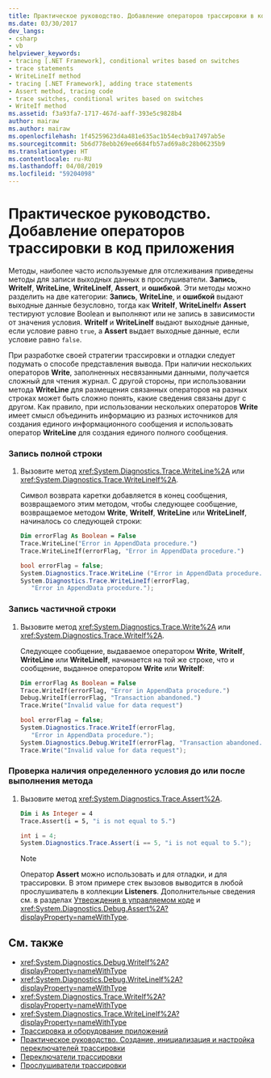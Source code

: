 ```yaml
---
title: Практическое руководство. Добавление операторов трассировки в код приложения
ms.date: 03/30/2017
dev_langs:
- csharp
- vb
helpviewer_keywords:
- tracing [.NET Framework], conditional writes based on switches
- trace statements
- WriteLineIf method
- tracing [.NET Framework], adding trace statements
- Assert method, tracing code
- trace switches, conditional writes based on switches
- WriteIf method
ms.assetid: f3a93fa7-1717-467d-aaff-393e5c9828b4
author: mairaw
ms.author: mairaw
ms.openlocfilehash: 1f45259623d4a481e635ac1b54ecb9a17497ab5e
ms.sourcegitcommit: 5b6d778ebb269ee6684fb57ad69a8c28b06235b9
ms.translationtype: HT
ms.contentlocale: ru-RU
ms.lasthandoff: 04/08/2019
ms.locfileid: "59204098"
---
```

# <a name="how-to-add-trace-statements-to-application-code"></a>Практическое руководство. Добавление операторов трассировки в код приложения
Методы, наиболее часто используемые для отслеживания приведены методы для записи выходных данных в прослушиватели. **Запись**, **WriteIf**, **WriteLine**, **WriteLineIf**, **Assert**, и **ошибкой**. Эти методы можно разделить на две категории: **Запись**, **WriteLine**, и **ошибкой** выдают выходные данные безусловно, тогда как **WriteIf**, **WriteLineIf**и  **Assert** тестируют условие Boolean и выполняют или не запись в зависимости от значения условия. **WriteIf** и **WriteLineIf** выдают выходные данные, если условие равно `true`, а **Assert** выдает выходные данные, если условие равно `false`.  
  
 При разработке своей стратегии трассировки и отладки следует подумать о способе представления вывода. При наличии нескольких операторов **Write**, заполненных несвязанными данными, получается сложный для чтения журнал. С другой стороны, при использовании метода **WriteLine** для размещения связанных операторов на разных строках может быть сложно понять, какие сведения связаны друг с другом. Как правило, при использовании нескольких операторов **Write** имеет смысл объединить информацию из разных источников для создания единого информационного сообщения и использовать оператор **WriteLine** для создания единого полного сообщения.  
  
### <a name="to-write-a-complete-line"></a>Запись полной строки  
  
1.  Вызовите метод <xref:System.Diagnostics.Trace.WriteLine%2A> или <xref:System.Diagnostics.Trace.WriteLineIf%2A>.  
  
     Символ возврата каретки добавляется в конец сообщения, возвращаемого этим методом, чтобы следующее сообщение, возвращаемое методом **Write**, **WriteIf**, **WriteLine** или **WriteLineIf**, начиналось со следующей строки:  
  
    ```vb  
    Dim errorFlag As Boolean = False  
    Trace.WriteLine("Error in AppendData procedure.")  
    Trace.WriteLineIf(errorFlag, "Error in AppendData procedure.")  
    ```  
  
    ```csharp  
    bool errorFlag = false;  
    System.Diagnostics.Trace.WriteLine ("Error in AppendData procedure.");  
    System.Diagnostics.Trace.WriteLineIf(errorFlag,   
       "Error in AppendData procedure.");  
    ```  
  
### <a name="to-write-a-partial-line"></a>Запись частичной строки  
  
1.  Вызовите метод <xref:System.Diagnostics.Trace.Write%2A> или <xref:System.Diagnostics.Trace.WriteIf%2A>.  
  
     Следующее сообщение, выдаваемое оператором **Write**, **WriteIf**, **WriteLine** или **WriteLineIf**, начинается на той же строке, что и сообщение, выданное оператором **Write** или **WriteIf**:  
  
    ```vb  
    Dim errorFlag As Boolean = False  
    Trace.WriteIf(errorFlag, "Error in AppendData procedure.")  
    Debug.WriteIf(errorFlag, "Transaction abandoned.")  
    Trace.Write("Invalid value for data request")  
    ```  
  
    ```csharp  
    bool errorFlag = false;  
    System.Diagnostics.Trace.WriteIf(errorFlag,   
       "Error in AppendData procedure.");  
    System.Diagnostics.Debug.WriteIf(errorFlag, "Transaction abandoned.");  
    Trace.Write("Invalid value for data request");  
    ```  
  
### <a name="to-verify-that-certain-conditions-exist-either-before-or-after-you-execute-a-method"></a>Проверка наличия определенного условия до или после выполнения метода  
  
1.  Вызовите метод <xref:System.Diagnostics.Trace.Assert%2A>.  
  
    ```vb  
    Dim i As Integer = 4  
    Trace.Assert(i = 5, "i is not equal to 5.")  
    ```  
  
    ```csharp  
    int i = 4;  
    System.Diagnostics.Trace.Assert(i == 5, "i is not equal to 5.");  
    ```  
  
    > [!NOTE]
    >  Оператор **Assert** можно использовать и для отладки, и для трассировки. В этом примере стек вызовов выводится в любой прослушиватель в коллекции **Listeners**. Дополнительные сведения см. в разделах [Утверждения в управляемом коде](/visualstudio/debugger/assertions-in-managed-code) и <xref:System.Diagnostics.Debug.Assert%2A?displayProperty=nameWithType>.  
  
## <a name="see-also"></a>См. также

- <xref:System.Diagnostics.Debug.WriteIf%2A?displayProperty=nameWithType>
- <xref:System.Diagnostics.Debug.WriteLineIf%2A?displayProperty=nameWithType>
- <xref:System.Diagnostics.Trace.WriteIf%2A?displayProperty=nameWithType>
- <xref:System.Diagnostics.Trace.WriteLineIf%2A?displayProperty=nameWithType>
- [Трассировка и оборудование приложений](../../../docs/framework/debug-trace-profile/tracing-and-instrumenting-applications.md)
- [Практическое руководство. Создание, инициализация и настройка переключателей трассировки](../../../docs/framework/debug-trace-profile/how-to-create-initialize-and-configure-trace-switches.md)
- [Переключатели трассировки](../../../docs/framework/debug-trace-profile/trace-switches.md)
- [Прослушиватели трассировки](../../../docs/framework/debug-trace-profile/trace-listeners.md)

